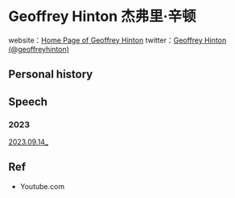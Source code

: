 # Geoffrey Hinton 杰弗里·辛顿website：[Home Page of Geoffrey Hinton](https://www.cs.toronto.edu/~hinton/)twitter：[Geoffrey Hinton (@geoffreyhinton)](https://twitter.com/geoffreyhinton)## Personal history## Speech### 2023[2023.09.14_](https://www.youtube.com/)## Ref- Youtube.com